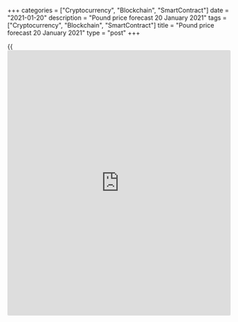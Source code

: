 +++
categories = ["Cryptocurrency", "Blockchain", "SmartContract"]
date = "2021-01-20"
description = "Pound price forecast 20 January 2021"
tags = ["Cryptocurrency", "Blockchain", "SmartContract"]
title = "Pound price forecast 20 January 2021"
type = "post"
+++

{{<iframe id="large-banner" src="https://www.bounty.group/#slide=8.0" width="100%" height="600" scrolling="no" style="border: 0px solid rgb(216, 221, 230); border-radius: 3px;">}}

2021-01-20

2021-01-20

Pound develops immunity. Forecast as of 20.01.2021Dmitri Demidenko

Britain is one of the countries most affected by COVID-19, so its desire
to vaccinate the population and develop herd immunity as soon as
possible is understandable. How will this affect [GBPUSD][1] and
[EURGBP][2]? Let us discuss this topic and make up a trading plan

## Monthly pound fundamental forecast

At the moment, [investor](https://www.fintechee.com/tutorial-for-forex-trading/investor-mode/)s should pay maximum attention to the vaccination
process. Lifting of lockdowns, the speed of economic recovery, and
central banks' readiness to move towards normalization of monetary
[policy](https://www.fintechee.com/policy/) depend on the success of the vaccination campaign. In this
respect, the success of the pound looks more than logical. The UK has
got down to business, which cannot but inspire [GBPUSD][1] bulls and
[EURGBP][2] bears.

You can't say that Britain is ahead of the rest of the world.
Vaccination rates in Israel, Saudi Arabia, and Bahrain are impressive,
but the country is second to none in Europe. In late December, 5.9% of
the UK population was vaccinated. For comparison, in Denmark - the best
continental country in Europe in [terms](https://www.fintechee.com/terms/) of vaccination rates, this figure
was 2.8%. London is not stingy with spending money (the UK government
has spent £280 billion to combat the pandemic, including £11.7 billion
to the purchase, manufacture, and deployment of Covid-19 vaccines) and
intends to increase the number of vaccinations to 15 million by mid-
February. By the beginning of May, about 60% of the population will be
inoculated, which is quite enough to develop herd immunity.

### UK vaccination rate



 _Source: Financial Times._

Immunity is developed not only by the UK's residents but also by the
economy. In November, it sank 2.6% M-o-M, while Bloomberg experts
forecast -4.6%. A second lockdown was introduced in the UK in early
November, but a double-dip recession in the fourth quarter was most
likely avoided due to the manufacturing sector. For the worst-case
scenario to come true, in December, the GDP should drop by 1%, which is
unlikely in the context of a partial opening of the economy.

### UK GDP dynamics

 _Source: Financial Times._

As a result, GDP forecasts for 2020-2021 are improving, which reduces
the likelihood of introducing negative interest rates by the Bank of
England and contributes to strengthening the pound against major world
currencies. What's more, BoE chief economist Andy Haldane believes that
vaccination successes will boost the UK economy in the second quarter.
As a result, according to the expert, more than 1 million people who
lost their jobs due to the pandemic and recession will be able to return
to the labor market.

In my opinion, if the European Union doesn’t accelerate the vaccination
process, the [EURGBP][2] downward movement in the direction of
0.875-0.88 risks continuing. The EU, with a population of 450 million,
is facing criticism because the authorities ordered only 300 million
doses of Pfizer/BioNTech vaccine. This will be enough to vaccinate 150
million people by the autumn. According to critics, it was necessary to
buy ten times more vaccines, spending €20-30 billion - an insignificant
amount compared to the cost of European lockdown.

As for the [GBPUSD][1], the [strategy][3] of buying the pair on
pullbacks with targets in the zone of 1.40-1.42 is still an excellent
option. I see no reason to refuse it. Continue to use corrections to
open the pound long positions.







## Price chart of GBPUSD in real time mode

The content of this article reflects the author’s opinion and does not
necessarily reflect the official position of LiteForex. The material
published on this page is provided for informational purposes only and
should not be considered as the provision of investment advice for the
purposes of Directive 2004/39/EC.

Rate this article:

{{value}}

( {{count}} {{title}} )

   1. my.liteforex.com/trading/chart?symbol=GBPUSD&returnUrl=true
   2. my.liteforex.com/trading/chart?symbol=EURGBP&returnUrl=true
   3. www.liteforex.com/blog/analysts-opinions/funt-delaet-stavki-prognoz-ot-13012021/